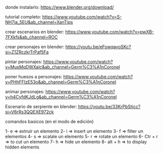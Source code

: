 donde instalarlo:
https://www.blender.org/download/

tutorial completo:
https://www.youtube.com/watch?v=S-NH7ia_5EU&ab_channel=XanTips

crear escenarios en blender:
https://www.youtube.com/watch?v=pwXB-7FXkfs&ab_channel=ROC

crear personajes en blender:
https://youtu.be/eFowqayoSKc?si=Z1ZRczkrTrPaf5Fa

pintar personajes:
https://www.youtube.com/watch?v=MusMqDWXaIc&ab_channel=Germ%C3%A1nCoronel

poner huesos a personajes:
https://www.youtube.com/watch?v=PHhFFIzE53o&ab_channel=Germ%C3%A1nCoronel

animar personajes:
https://www.youtube.com/watch?v=h4CyfdKJdLg&ab_channel=Germ%C3%A1nCoronel

Escenario de serpiente en blender:
https://youtu.be/33KrPbStjcc?si=V6rRs3QQEXE972ck

comandos basicos (en el modo de edición)

1- e => extruir un elemento
2- i => insert un elemento
3- f => filter un elementos
4- s => scalale un elemento
5- r => rotate un elemento
6- Ctr + r => to cut un elemento
7- h => hide un elemento
8- alt + h => to display hidden elements